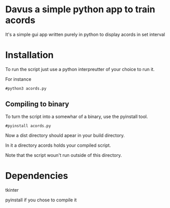 # Davus a simple python app to train acords
It's a simple gui app written purely in python to display acords in set interval
# Installation
To run the script just use a python interpreutter of your choice to run it. 

For instance 

    #python3 acords.py
##  Compiling to binary
To turn the script into a somewhar of a binary, use the pyinstall tool. 


    #pyinstall acords.py
    
  
Now a dist directory should apear in your build directory. 

In it a directory acords holds your compiled script. 

Note that the script woun't run outside of this directory. 
# Dependencies
tkinter

pyinstall if you chose to compile it
